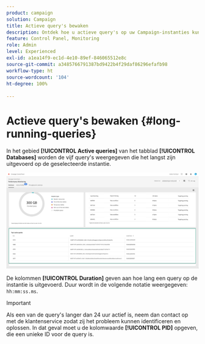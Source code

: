 ```yaml
---
product: campaign
solution: Campaign
title: Actieve query's bewaken
description: Ontdek hoe u actieve query's op uw Campaign-instanties kunt bewaken in het configuratiescherm.
feature: Control Panel, Monitoring
role: Admin
level: Experienced
exl-id: a1ea14f9-ec1d-4e10-89ef-846065512e8c
source-git-commit: a3485766791387bd9422b4f29daf86296efafb98
workflow-type: ht
source-wordcount: '104'
ht-degree: 100%

---
```


# Actieve query&#39;s bewaken {#long-running-queries}

In het gebied **[!UICONTROL Active queries]** van het tabblad **[!UICONTROL Databases]** worden de vijf query&#39;s weergegeven die het langst zijn uitgevoerd op de geselecteerde instantie.

![](assets/active-queries.png)

De kolommen **[!UICONTROL Duration]** geven aan hoe lang een query op de instantie is uitgevoerd. Duur wordt in de volgende notatie weergegeven: `hh:mm:ss.ms`.

>[!IMPORTANT]
>
>Als een van de query&#39;s langer dan 24 uur actief is, neem dan contact op met de klantenservice zodat zij het probleem kunnen identificeren en oplossen. In dat geval moet u de kolomwaarde **[!UICONTROL PID]** opgeven, die een unieke ID voor de query is.
